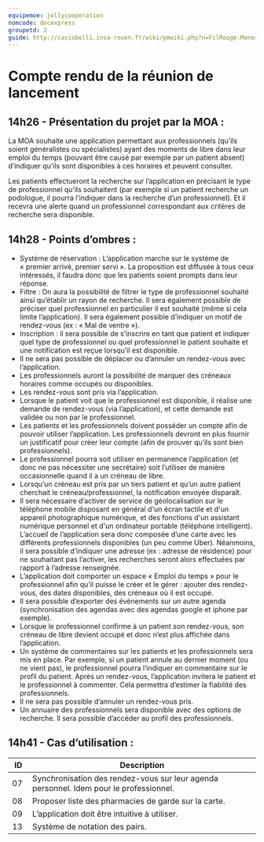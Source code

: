 ```yaml
---
equipemoe: jollycooperation
nomcode: docexpress
groupetd: 2
guide: http://casisbelli.insa-rouen.fr/wiki/pmwiki.php?n=FilRouge.MenerReunionLancement
---
```


# Compte rendu de la réunion de lancement

## 14h26 - Présentation du projet par la MOA :
La MOA souhaite une application permettant aux professionnels (qu’ils soient généralistes ou spécialistes) ayant des moments de libre dans leur emploi du temps (pouvant être causé par exemple par un patient absent) d’indiquer qu’ils sont disponibles à ces horaires et peuvent consulter.

Les patients effectueront la recherche sur l’application en précisant le type de professionnel qu’ils souhaitent (par exemple si un patient recherche un podologue, il pourra l’indiquer dans la recherche d’un professionnel). Et il recevra une alerte quand un professionnel correspondant aux critères de recherche sera disponible.

## 14h28 - Points d’ombres :
- Système de réservation : L’application marche sur le système de « premier arrivé, premier servi ». La proposition est diffusée à tous ceux intéressés, il faudra donc que les patients soient prompts dans leur réponse. 
- Filtre : On aura la possibilité de filtrer le type de professionnel souhaité ainsi qu’établir un rayon de recherche. Il sera également possible de préciser quel professionnel en particulier il est souhaité (même si cela limite l’application). Il sera également possible d’indiquer un motif de rendez-vous (ex : « Mal de ventre »).
- Inscription : il sera possible de s’inscrire en tant que patient et indiquer quel type de professionnel ou quel professionnel le patient souhaite et une notification est reçue lorsqu’il est disponible.
- Il ne sera pas possible de déplacer ou d’annuler un rendez-vous avec l’application.
- Les professionnels auront la possibilité de marquer des créneaux  horaires comme occupés ou disponibles.
- Les rendez-vous sont pris via l’application.
- Lorsque le patient voit que le professionnel est disponible, il réalise une demande de rendez-vous (via l’application), et cette demande est validée ou non par le professionnel.
- Les patients et les professionnels doivent posséder un compte afin de pouvoir utiliser l’application. Les professionnels devront en plus fournir un justificatif pour créer leur compte (afin de prouver qu’ils sont bien professionnels).
- Le professionnel pourra soit utiliser en permanence l’application (et donc ne pas nécessiter une secrétaire) soit l’utiliser de manière occasionnelle quand il a un créneau de libre.
- Lorsqu’un créneau est pris par un tiers patient et qu’un autre patient cherchait le créneau/professionnel, la notification envoyée disparaît.
- Il sera nécessaire d’activer de service de géolocalisation sur le téléphone mobile disposant en général d'un écran tactile et d'un appareil photographique numérique, et des fonctions d'un assistant numérique personnel et d'un ordinateur portable (téléphone intelligent). L’accueil de l’application sera donc composée d’une carte avec les différents professionnels disponibles (un peu comme Uber). Néanmoins, il sera possible d’indiquer une adresse (ex : adresse de résidence) pour ne souhaitant pas l’activer, les recherches seront alors effectuées par rapport à l’adresse renseignée.
 - L’application doit comporter un espace « Emploi du temps » pour le professionnel afin qu’il puisse le créer et le gérer : ajouter des rendez-vous, des dates disponibles, des créneaux où il est occupé.
- Il sera possible d’exporter des événements sur un autre agenda (synchronisation des agendas avec des agendas google et iphone par exemple).
- Lorsque le professionnel confirme à un patient son rendez-vous, son créneau de libre devient occupé et donc n’est plus affichée dans l’application.
- Un système de commentaires sur les patients et les professionnels sera mis en place. Par exemple, si un patient annule au dernier moment (ou ne vient pas), le professionnel pourra l’indiquer en commentaire sur le profil du patient. Après un rendez-vous, l’application invitera le patient et le professionnel à commenter. Cela permettra d’estimer la fiabilité des professionnels. 
- Il ne sera pas possible d’annuler un rendez-vous pris.
- Un annuaire des professionnels sera disponible avec des options de recherche. Il sera possible d’accéder au profil des professionnels. 

## 14h41 - Cas d’utilisation :
| ID 	| Description 	|
|----	|--------------	|
| 07  | Synchronisation des rendez-vous sur leur agenda personnel. Idem pour le professionnel. |
| 08  | Proposer liste des pharmacies de garde sur la carte. |
| 09  | L’application doit être intuitive à utiliser. |
| 13  | Système de notation des pairs. |
